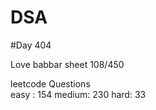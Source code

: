# DSA

#Day 404

Love babbar sheet
    108/450
    
leetcode Questions   
easy : 154
medium: 230
hard: 33

 
